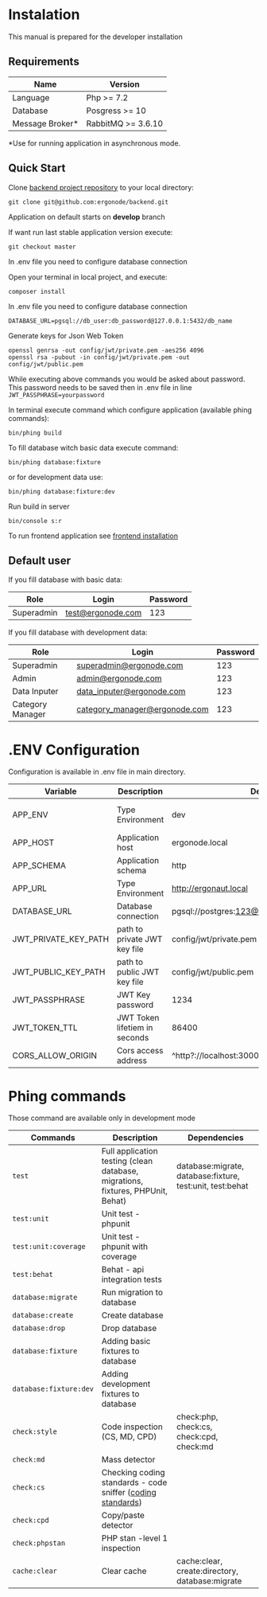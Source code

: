 # Instalation

<div class="Alert Alert--warning">

This manual is prepared for the developer installation

</div>

## Requirements

| Name                  | Version                           |
|-----------------------|-----------------------------------|
| Language              | Php >= 7.2                        |
| Database              | Posgress >= 10                    |
| Message Broker*       | RabbitMQ >= 3.6.10                |  

*Use for running application in asynchronous mode.

## Quick Start

Clone [backend project repository][repository] to your local directory:
```
git clone git@github.com:ergonode/backend.git
```

<div class="Alert Alert--info">

Application on default starts on **develop** branch

</div>

If want run last stable application version execute:
```
git checkout master
``` 
In .env file you need to configure database connection

Open your terminal in local project, and execute:
```
composer install
``` 
In .env file you need to configure database connection
```
DATABASE_URL=pgsql://db_user:db_password@127.0.0.1:5432/db_name
```
Generate keys for Json Web Token
```
openssl genrsa -out config/jwt/private.pem -aes256 4096
openssl rsa -pubout -in config/jwt/private.pem -out config/jwt/public.pem
```
While executing above commands you would be asked about password. This password needs to be saved then in .env file 
in line `JWT_PASSPHRASE=yourpassword`

In terminal execute command which configure application (available phing commands):
```
bin/phing build
```

To fill database witch basic data execute command:
```
bin/phing database:fixture
```
or for development data use:
```
bin/phing database:fixture:dev
```

Run build in server
```
bin/console s:r
```

<div class="Alert Alert--warning">

To run frontend application see [frontend installation](frontend/installation)

</div>

## Default user

If you fill database with basic data:

| Role       | Login             | Password |
|------------|-------------------|----------|
| Superadmin | test@ergonode.com |123       |

If you fill database with development data:

| Role             | Login                         | Password |
|------------------|-------------------------------|----------|
| Superadmin       | superadmin@ergonode.com       |123       |
| Admin            | admin@ergonode.com            |123       |
| Data Inputer     | data_inputer@ergonode.com     |123       |
| Category Manager | category_manager@ergonode.com |123       |

# .ENV Configuration

Configuration is available in .env file in main directory.

| Variable              | Description                              | Default           | Options                       |
|-----------------------|------------------------------------------|-------------------|-------------------------------|
| APP_ENV               | Type Environment                         | dev               | prod, dev, test               |
| APP_HOST              | Application host                         | ergonode.local    |                               |
| APP_SCHEMA            | Application schema                       | http              | http, https                   |
| APP_URL               | Type Environment                         | http://ergonaut.local |                           |
| DATABASE_URL          | Database connection                      | pgsql://postgres:123@127.0.0.1:5432/ergonode |    |
| JWT_PRIVATE_KEY_PATH  | path to private JWT key file             | config/jwt/private.pem                       |    |
| JWT_PUBLIC_KEY_PATH   | path to public JWT key file              | config/jwt/public.pem                        |    |
| JWT_PASSPHRASE        | JWT Key password                         | 1234                                         |    |
| JWT_TOKEN_TTL         | JWT Token lifetiem in seconds            | 86400                                        |    |
| CORS_ALLOW_ORIGIN     | Cors access address                      | ^http?://localhost:3000\|$                   |    |


# Phing commands

Those command are available only in development mode

| Commands              | Description                                                                                          | Dependencies                                                                 |
|-----------------------|------------------------------------------------------------------------------------------------------|------------------------------------------------------------------------------|
| `test`                | Full application  testing (clean database, migrations, fixtures, PHPUnit, Behat)                     | database:migrate, database:fixture, test:unit, test:behat                    |
| `test:unit`           | Unit test - phpunit                                                                                  |                                                                              |
| `test:unit:coverage`  | Unit test - phpunit  with coverage                                                                   |                                                                              | 
| `test:behat`          | Behat - api integration tests                                                                        |                                                                              |
| `database:migrate`    | Run migration to database                                                                            |                                                                              |
| `database:create`     | Create database                                                                                      |                                                                              |
| `database:drop`       | Drop database                                                                                        |                                                                              |         
| `database:fixture`    | Adding basic fixtures to database                                                                    |                                                                              |
| `database:fixture:dev`| Adding development fixtures to database                                                              |                                                                              |
| `check:style`         | Code inspection (CS, MD, CPD)                                                                        | check:php, check:cs, check:cpd, check:md                                     |
| `check:md`            | Mass detector                                                                                        |                                                                              |
| `check:cs`            | Checking coding standards - code sniffer ([coding standards](backend/quality_and_code_standards.md)) |                                                                              |
| `check:cpd`           | Copy/paste detector                                                                                  |                                                                              |
| `check:phpstan`       | PHP stan -level 1 inspection                                                                         |                                                                              |
| `cache:clear`         | Clear cache                                                                                          | cache:clear, create:directory, database:migrate                              |

[repository]: https://github.com/ergonode/backend
